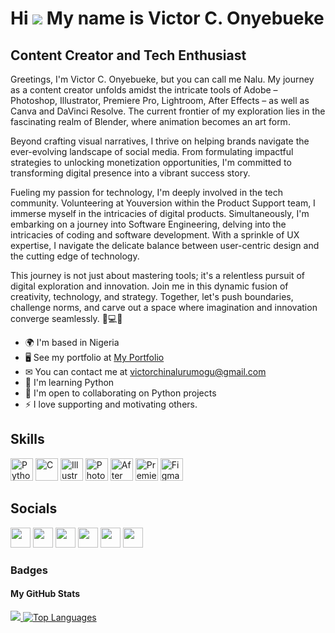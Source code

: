 # Hi ![](https://user-images.githubusercontent.com/18350557/176309783-0785949b-9127-417c-8b55-ab5a4333674e.gif) My name is Victor C. Onyebueke

## Content Creator and Tech Enthusiast

Greetings, I'm Victor C. Onyebueke, but you can call me Nalu. My journey as a content creator unfolds amidst the intricate tools of Adobe – Photoshop, Illustrator, Premiere Pro, Lightroom, After Effects – as well as Canva and DaVinci Resolve. The current frontier of my exploration lies in the fascinating realm of Blender, where animation becomes an art form.

Beyond crafting visual narratives, I thrive on helping brands navigate the ever-evolving landscape of social media. From formulating impactful strategies to unlocking monetization opportunities, I'm committed to transforming digital presence into a vibrant success story.

Fueling my passion for technology, I'm deeply involved in the tech community. Volunteering at Youversion within the Product Support team, I immerse myself in the intricacies of digital products. Simultaneously, I'm embarking on a journey into Software Engineering, delving into the intricacies of coding and software development. With a sprinkle of UX expertise, I navigate the delicate balance between user-centric design and the cutting edge of technology.

This journey is not just about mastering tools; it's a relentless pursuit of digital exploration and innovation. Join me in this dynamic fusion of creativity, technology, and strategy. Together, let's push boundaries, challenge norms, and carve out a space where imagination and innovation converge seamlessly. 🚀💻🎨

- 🌍 I'm based in Nigeria
- 🖥 See my portfolio at [My Portfolio](http://www.canva.com/design/DAFtq8Nzkqw/UwfEb6ubdwd5CSysRw3qsg/edit?utm_content=DAFtq8Nzkqw&utm_campaign=designshare&utm_medium=link2&utm_source=sharebutton)
- ✉ You can contact me at [victorchinalurumogu@gmail.com](mailto:victorchinalurumogu@gmail.com)
- 🧠 I'm learning Python
- 🤝 I'm open to collaborating on Python projects
- ⚡ I love supporting and motivating others.

## Skills

<p align="left">
  <a href="https://www.python.org/" target="_blank" rel="noreferrer"><img src="https://raw.githubusercontent.com/danielcranney/readme-generator/main/public/icons/skills/python-colored.svg" width="36" height="36" alt="Python" /></a>
  <a href="https://docs.microsoft.com/en-us/cpp/?view=msvc-170" target="_blank" rel="noreferrer"><img src="https://raw.githubusercontent.com/danielcranney/readme-generator/main/public/icons/skills/c-colored.svg" width="36" height="36" alt="C" /></a>
  <a href="https://www.adobe.com/uk/products/illustrator.html" target="_blank" rel="noreferrer"><img src="https://raw.githubusercontent.com/danielcranney/readme-generator/main/public/icons/skills/illustrator-colored.svg" width="36" height="36" alt="Illustrator" /></a>
  <a href="https://www.adobe.com/uk/products/photoshop.html" target="_blank" rel="noreferrer"><img src="https://raw.githubusercontent.com/danielcranney/readme-generator/main/public/icons/skills/photoshop-colored.svg" width="36" height="36" alt="Photoshop" /></a>
  <a href="https://www.adobe.com/uk/products/aftereffects.html" target="_blank" rel="noreferrer"><img src="https://raw.githubusercontent.com/danielcranney/readme-generator/main/public/icons/skills/aftereffects-colored.svg" width="36" height="36" alt="After Effects" /></a>
  <a href="https://www.adobe.com/uk/products/premiere.html" target="_blank" rel="noreferrer"><img src="https://raw.githubusercontent.com/danielcranney/readme-generator/main/public/icons/skills/premierepro-colored.svg" width="36" height="36" alt="Premiere Pro" /></a>
  <a href="https://www.figma.com/" target="_blank" rel="noreferrer"><img src="https://raw.githubusercontent.com/danielcranney/readme-generator/main/public/icons/skills/figma-colored.svg" width="36" height="36" alt="Figma" /></a>
</p>

## Socials

<p align="left">
  <a href="https://www.github.com/VictorNalu" target="_blank" rel="noreferrer"><img src="https://raw.githubusercontent.com/danielcranney/readme-generator/main/public/icons/socials/github.svg" width="32" height="32" /></a>
  <a href="http://www.instagram.com/nikitis_v" target="_blank" rel="noreferrer"><img src="https://raw.githubusercontent.com/danielcranney/readme-generator/main/public/icons/socials/instagram.svg" width="32" height="32" /></a>
  <a href="https://www.linkedin.com/in/VictorOnyebueke" target="_blank" rel="noreferrer"><img src="https://raw.githubusercontent.com/danielcranney/readme-generator/main/public/icons/socials/linkedin.svg" width="32" height="32" /></a>
  <a href="https://www.stackoverflow.com/users/Victor C. Onyebueke" target="_blank" rel="noreferrer"><img src="https://raw.githubusercontent.com/danielcranney/readme-generator/main/public/icons/socials/stackoverflow.svg" width="32" height="32" /></a>
  <a href="https://www.x.com/Nalu" target="_blank" rel="noreferrer"><img src="https://raw.githubusercontent.com/danielcranney/readme-generator/main/public/icons/socials/twitter.svg" width="32" height="32" /></a>
  <a href="https://www.youtube.com/@Nalustudios" target="_blank" rel="noreferrer"><img src="https://raw.githubusercontent.com/danielcranney/readme-generator/main/public/icons/socials/youtube.svg" width="32" height="32" /></a>
</p>

### Badges

#### My GitHub Stats
<a href="http://www.github.com/VictorNalu">
  <img src="https://github-readme-streak-stats.herokuapp.com/?user=VictorNalu&stroke=ffffff&background=1c1917&ring=facc15&fire=facc15&currStreakNum=ffffff&currStreakLabel=facc15&sideNums=ffffff&sideLabels=ffffff&dates=ffffff&hide_border=true" />
</a>

<a href="https://github.com/VictorNalu" align="left">
  <img src="https://github-readme-stats.vercel.app/api/top-langs/?username=VictorNalu&langs_count=10&title_color=facc15&text_color=ffffff&icon_color=0891b2&bg_color=1c1917&hide_border=true&locale=en&custom_title=Top%20%Languages" alt="Top Languages" />
</a>

